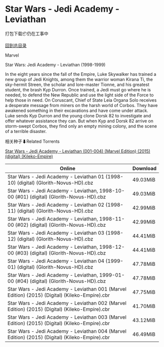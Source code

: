 # Star Wars - Jedi Academy - Leviathan

打包下载📦仍在工事中

[回到总目录](/Catalogs.md)

Marvel

Star Wars: Jedi Academy - Leviathan (1998-1999)

In the eight years since the fall of the Empire, Luke Skywalker has trained a new group of Jedi Knights, among them the warrior woman Kirana Ti, the sky-hermit Streen, the scholar and lore-master Tionne, and his greatest student, the brash Kyp Durron. Once trained, a Jedi must go where he is needed, to defend the New Republic and use the light side of the Force to help those in need. On Coruscant, Chief of State Leia Organa Solo receives a desperate message from miners on the harsh world of Corbos. They have awakened something in their excavations and have come under attack. Luke sends Kyp Durron and the young clone Dorsk 82 to investigate and offer whatever assistance they can. But when Kyp and Dorsk 82 arrive on storm-swept Corbos, they find only an empty mining colony, and the scene of a terrible disaster.





相关种子⬇Related Torrents

[Star Wars - Jedi Academy - Leviathan (001-004) (Marvel Edition) (2015) (digital) (Kileko-Empire)](https://github.com/alicewish/markdown/blob/master/torrent/Star-Wars---Jedi-Academy---Leviathan--001-004---Marvel-Edition---2015---digital---Kileko-Empire.md)

Online | Download
--- | ---
Star Wars - Jedi Academy - Leviathan 01 (1998-10) (digital) (Glorith-Novus-HD).cbz | 49.03MiB
Star Wars - Jedi Academy - Leviathan, 1998-10-00 (#01) (digital) (Glorith-Novus-HD).cbz | 49.03MiB
Star Wars - Jedi Academy - Leviathan 02 (1998-11) (digital) (Glorith-Novus-HD).cbz | 42.99MiB
Star Wars - Jedi Academy - Leviathan, 1998-11-00 (#02) (digital) (Glorith-Novus-HD).cbz | 42.99MiB
Star Wars - Jedi Academy - Leviathan 03 (1998-12) (digital) (Glorith-Novus-HD).cbz | 44.41MiB
Star Wars - Jedi Academy - Leviathan, 1998-12-00 (#03) (digital) (Glorith-Novus-HD).cbz | 44.41MiB
Star Wars - Jedi Academy - Leviathan 04 (1999-01) (digital) (Glorith-Novus-HD).cbz | 47.78MiB
Star Wars - Jedi Academy - Leviathan, 1999-01-00 (#04) (digital) (Glorith-Novus-HD).cbz | 47.78MiB
Star Wars - Jedi Academy - Leviathan 001 (Marvel Edition) (2015) (Digital) (Kileko-Empire).cbr | 47.75MiB
Star Wars - Jedi Academy - Leviathan 002 (Marvel Edition) (2015) (Digital) (Kileko-Empire).cbr | 41.70MiB
Star Wars - Jedi Academy - Leviathan 003 (Marvel Edition) (2015) (Digital) (Kileko-Empire).cbr | 43.12MiB
Star Wars - Jedi Academy - Leviathan 004 (Marvel Edition) (2015) (Digital) (Kileko-Empire).cbr | 46.49MiB